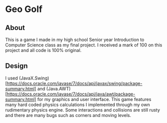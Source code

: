 # Geo Golf

## About
This is a game I made in my high school Senior year Introduction to Computer Science class as my final project. I received a mark of 100 on this project and all 
code is 100% original.

## Design
I used (JavaX.Swing)[https://docs.oracle.com/javase/7/docs/api/javax/swing/package-summary.html] and (Java.AWT)[https://docs.oracle.com/javase/7/docs/api/java/awt/package-summary.html] for my graphics and user interface. This game features many hard coded physics calculations I implemented through my own rudimentary physics engine. Some interactions and collisions are still rusty and there are many bugs such as corners and moving levels.
